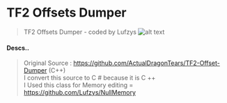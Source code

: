 # TF2 Offsets Dumper
> TF2 Offsets Dumper - coded by Lufzys
![alt text](https://github.com/Lufzys/TF2OffsetsDumper/blob/main/lf.ico?raw=true)
#### Descs..
> Original Source : https://github.com/ActualDragonTears/TF2-Offset-Dumper (C++)                                                                                                            
I convert this source to C # because it is C ++                                                                                                                                     
I Used this class for Memory editing = https://github.com/Lufzys/NullMemory
